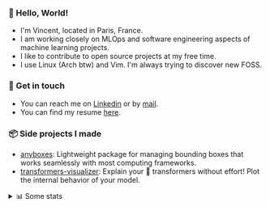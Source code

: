 ### 👋 Hello, World!

- I'm Vincent, located in Paris, France.
- I am working closely on MLOps and software engineering aspects of machine learning projects.
- I like to contribute to open source projects at my free time.
- I use Linux (Arch btw) and Vim. I'm always trying to discover new FOSS.

### 🔗 Get in touch

- You can reach me on [Linkedin](https://www.linkedin.com/in/vincent-duchauffour-3a9641155/) or by [mail](mailto:vincent.duchauffour@proton.me).
- You can find my resume [here](https://raw.githubusercontent.com/VDuchauffour/resume/main/resume.pdf).

### 📦 Side projects I made

- [anyboxes](https://github.com/VDuchauffour/anyboxes): Lightweight package for managing bounding boxes that works seamlessly with most computing frameworks.
- [transformers-visualizer](https://github.com/VDuchauffour/transformers-visualizer): Explain your 🤗 transformers without effort! Plot the internal behavior of your model. 

<details><summary>📊 Some stats</summary>  
  
<p align="center">
  <img alt="VDuchauffour's github stats" src="https://github-readme-stats.vercel.app/api?username=VDuchauffour&include_all_commits=true&show_icons=true&theme=react"/>
  <br />
  <img alt="VDuchauffour's streak stats" src="https://streak-stats.demolab.com?user=VDuchauffour&theme=react"/>
  <br />
  <img alt="VDuchauffour's language stats" src="https://github-readme-stats.vercel.app/api/top-langs/?username=VDuchauffour&count_private=true&include_all_commits=true&show_icons=true&layout=compact&theme=react"/>
  <!--   <br />
  <img alt="VDuchauffour's Wakatime stats" src="https://github-readme-stats.vercel.app/api/wakatime?username=VDuchauffour&theme=react"/> -->
</p>

#### 🧭 Wakatime stats
<!--START_SECTION:waka-->
![Code Time](http://img.shields.io/badge/Code%20Time-2%2C056%20hrs%2015%20mins-blue)

![Lines of code](https://img.shields.io/badge/From%20Hello%20World%20I%27ve%20Written-4.8%20million%20lines%20of%20code-blue)

**🐱 My GitHub Data** 

> 📦 981.7 kB Used in GitHub's Storage 
 > 
> 🚫 Not Opted to Hire
 > 
> 📜 9 Public Repositories 
 > 
> 🔑 2 Private Repositories 
 > 
**I'm an Early 🐤** 

```text
🌞 Morning                505 commits         ██░░░░░░░░░░░░░░░░░░░░░░░   08.33 % 
🌆 Daytime                3580 commits        ███████████████░░░░░░░░░░   59.05 % 
🌃 Evening                1580 commits        ███████░░░░░░░░░░░░░░░░░░   26.06 % 
🌙 Night                  398 commits         ██░░░░░░░░░░░░░░░░░░░░░░░   06.56 % 
```
📅 **I'm Most Productive on Monday** 

```text
Monday                   1290 commits        █████░░░░░░░░░░░░░░░░░░░░   21.28 % 
Tuesday                  1251 commits        █████░░░░░░░░░░░░░░░░░░░░   20.63 % 
Wednesday                999 commits         ████░░░░░░░░░░░░░░░░░░░░░   16.48 % 
Thursday                 1155 commits        █████░░░░░░░░░░░░░░░░░░░░   19.05 % 
Friday                   970 commits         ████░░░░░░░░░░░░░░░░░░░░░   16.00 % 
Saturday                 103 commits         ░░░░░░░░░░░░░░░░░░░░░░░░░   01.70 % 
Sunday                   295 commits         █░░░░░░░░░░░░░░░░░░░░░░░░   04.87 % 
```


📊 **This Week I Spent My Time On** 

```text
💬 Programming Languages: 
C++                      59 mins             █████████████████████████   100.00 % 
```


 Last Updated on 05/08/2024 00:46:02 UTC
<!--END_SECTION:waka-->
</details>
